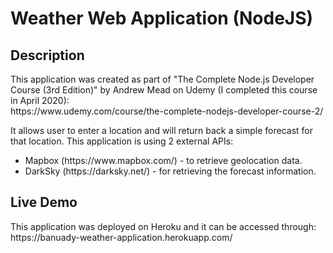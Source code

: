 <h1>Weather Web Application (NodeJS)</h1>
<h2>Description</h2>
<p>This application was created as part of "The Complete Node.js Developer Course (3rd Edition)" by Andrew Mead on Udemy (I completed this course in April 2020): <br>
https://www.udemy.com/course/the-complete-nodejs-developer-course-2/</p>
<p>It allows user to enter a location and will return back a simple forecast for that location. This application is using 2 external APIs:</p>
<ul>
<li>Mapbox (https://www.mapbox.com/) - to retrieve geolocation data.</li>
<li>DarkSky (https://darksky.net/) - for retrieving the forecast information.</li>
</ul>
<h2>Live Demo</h2>
<p>This application was deployed on Heroku and it can be accessed through: <br>
https://banuady-weather-application.herokuapp.com/</p>
